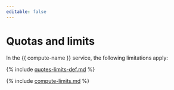 ```yaml
---
editable: false
---
```

# Quotas and limits

In the {{ compute-name }} service, the following limitations apply:

{% include [quotes-limits-def.md](../../_includes/quotes-limits-def.md) %}

{% include [compute-limits.md](../../_includes/compute-limits.md) %}

